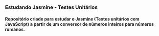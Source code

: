 ### Estudando Jasmine - Testes Unitários

#### Repositório criado para estudar o Jasmine (Testes unitários com JavaScript) a partir de um conversor de números inteiros para números romanos.